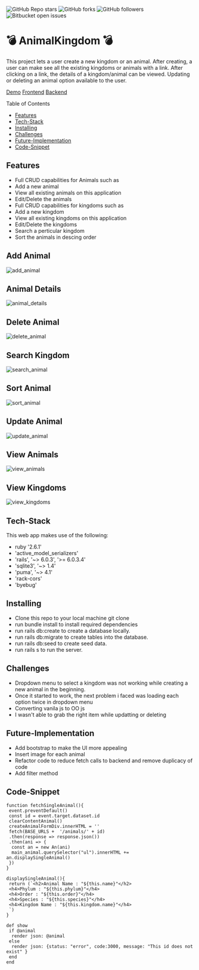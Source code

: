 ![GitHub Repo stars](https://img.shields.io/github/stars/nabilhayet/Restaurant) ![GitHub forks](https://img.shields.io/github/forks/nabilhayet/Restaurant) ![GitHub followers](https://img.shields.io/github/followers/nabilhayet) ![Bitbucket open issues](https://img.shields.io/bitbucket/issues/nabilhayet/Restaurant)                                          
                                        <h1>:bomb: AnimalKingdom :bomb: </h1>
                                                      
This project lets a user create a new kingdom or an animal. After creating, a user can make see all the existing kingdoms or animals with a link. After clicking on a link, the details of a kingdom/animal can be viewed. Updating or deleting an animal option available to the user.

<a href="https://www.youtube.com/watch?v=qN_K-UsMAEo&t=3s">Demo</a>
<a href="https://github.com/nabilhayet/AnimalKingdom/tree/main/frontend">Frontend</a>
<a href="https://github.com/nabilhayet/AnimalKingdom/tree/main/backend">Backend</a>

Table of Contents
- [Features](#features)
- [Tech-Stack](#tech-stack)
- [Installing](#installing)
- [Challenges](#challenges)
- [Future-Implementation](#future-implementation)
- [Code-Snippet](#code-snippet)
                               
## Features
<ul>
<li>Full CRUD capabilities for Animals such as</li>
<li>Add a new animal</li>
<li>View all existing animals on this application</li>
<li>Edit/Delete the animals</li>
<li>Full CRUD capabilities for kingdoms such as</li>
<li>Add a new kingdom</li>
<li>View all existing kingdoms on this application</li>
<li>Edit/Delete the kingdoms</li>
<li>Search a perticular kingdom</li>
<li>Sort the animals in descing order</li>
</ul>

## Add Animal
![add_animal](https://user-images.githubusercontent.com/33500404/109560557-08775780-7aaa-11eb-9ced-fb97ad3e9ae6.gif)

## Animal Details
![animal_details](https://user-images.githubusercontent.com/33500404/109560604-1331ec80-7aaa-11eb-9137-d59aa25585e8.gif)

## Delete Animal
![delete_animal](https://user-images.githubusercontent.com/33500404/109560629-1a58fa80-7aaa-11eb-9dfc-a8ea1171e167.gif)

## Search Kingdom
![search_animal](https://user-images.githubusercontent.com/33500404/109560653-22189f00-7aaa-11eb-9b52-9195717467de.gif)

## Sort Animal
![sort_animal](https://user-images.githubusercontent.com/33500404/109560687-2d6bca80-7aaa-11eb-82e0-c6c73468c135.gif)

## Update Animal
![update_animal](https://user-images.githubusercontent.com/33500404/109560723-38265f80-7aaa-11eb-984e-4b85c4b169c4.gif)

## View Animals
![view_animals](https://user-images.githubusercontent.com/33500404/109560744-3f4d6d80-7aaa-11eb-9992-b7d1b96e9a4e.gif)

## View Kingdoms
![view_kingdoms](https://user-images.githubusercontent.com/33500404/109560774-48d6d580-7aaa-11eb-860f-d5f0652ee1ce.gif)


## Tech-Stack
<p>This web app makes use of the following:</p>

* ruby '2.6.1'
* 'active_model_serializers'
* 'rails', '~> 6.0.3', '>= 6.0.3.4'
* 'sqlite3', '~> 1.4'
* 'puma', '~> 4.1'
* 'rack-cors'
* 'byebug'

## Installing
<ul>
<li> Clone this repo to your local machine git clone <this-repo-url></li>
<li> run bundle install to install required dependencies</li>
<li> run rails db:create to create a database locally.</li>
<li> run rails db:migrate to create tables into the database.</li>
<li> run rails db:seed to create seed data.</li>
<li> run rails s to run the server.</li>
</ul>
        
## Challenges
<ul>
<li> Dropdown menu to select a kingdom was not working while creating a new animal in the beginning.</li>
<li> Once it started to work, the next problem i faced was loading each option twice in dropdown menu</li>
<li> Converting vanila js to OO js</li>
<li> I wasn't able to grab the right item while updatting or deleting</li>
</ul>

## Future-Implementation
<ul>
<li> Add bootstrap to make the UI more appealing</li>
<li> Insert image for each animal</li>
<li> Refactor code to reduce fetch calls to backend and remove duplicacy of code</li>
<li> Add filter method </li>
</ul> 

## Code-Snippet 

```
function fetchSingleAnimal(){
 event.preventDefault()
 const id = event.target.dataset.id 
 clearContentAnimal()
 createAnimalFormDiv.innerHTML = ''
 fetch(BASE_URLS +  '/animals/' + id)
 .then(response => response.json())
 .then(ani => {
  const an = new An(ani)
  main_animal.querySelector("ul").innerHTML += an.displaySingleAnimal()
 })
}
```

```
displaySingleAnimal(){
 return (`<h2>Animal Name : "${this.name}"</h2>
 <h4>Phylum : "${this.phylum}"</h4>
 <h4>Order : "${this.order}"</h4>
 <h4>Species : "${this.species}"</h4>
 <h4>Kingdom Name : "${this.kingdom.name}"</h4>
 `)
}
```

```
def show 
 if @animal 
  render json: @animal
 else 
  render json: {status: "error", code:3000, message: "This id does not exist" }
 end 
end 
```

